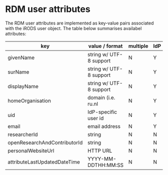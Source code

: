 # RDM user attributes

The RDM user attributes are implemented as key-value pairs associated with the iRODS user object.  The table below summarises availabel attributes:


| key                          | value / format          | multiple | IdP | RA | U |
| ---------------------------- | ----------------------- | -------- | --- | -- | - |
| givenName                    | string w/ UTF-8 support |     N    |  Y  | N  | N |
| surName                      | string w/ UTF-8 support |     N    |  Y  | N  | N |
| displayName                  | string w/ UTF-8 support |     N    |  Y  | N  | N |
| homeOrganisation             | domain (i.e. ru.nl      |     N    |  Y  | N  | N |
| uid                          | IdP-specific user id    |     N    |  Y  | N  | N |
| email                        | email address           |     N    |  Y  | N  | N |
| researcherId                 | string                  |     N    |  N  | N  | Y |
| openResearchAndContributorId | string                  |     N    |  N  | N  | Y |
| personalWebsiteUrl           | HTTP URL                |     N    |  N  | N  | Y |
| attributeLastUpdatedDateTime | YYYY-MM-DDTHH:MM:SS     |     N    |  N  | N  | N |
